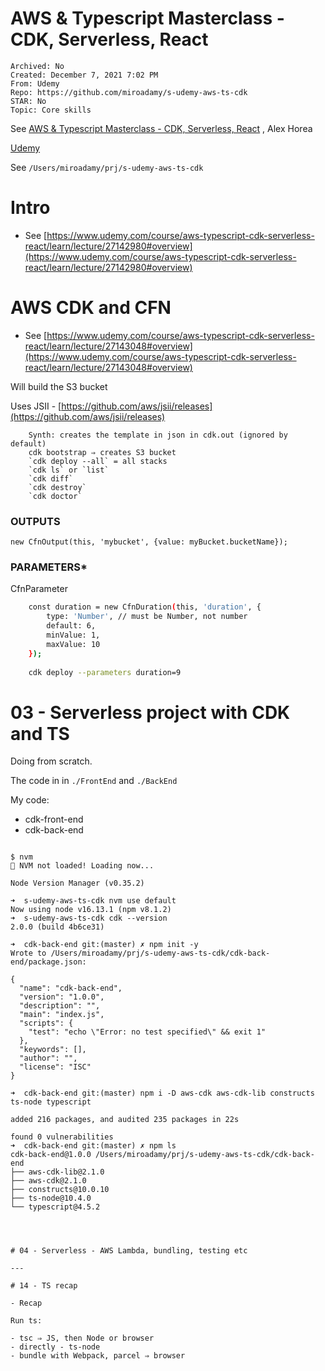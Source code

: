 # AWS & Typescript Masterclass - CDK, Serverless, React

```
Archived: No
Created: December 7, 2021 7:02 PM
From: Udemy
Repo: https://github.com/miroadamy/s-udemy-aws-ts-cdk
STAR: No
Topic: Core skills
```

See [AWS & Typescript Masterclass - CDK, Serverless, React](https://www.udemy.com/course/aws-typescript-cdk-serverless-react/) , Alex Horea

[Udemy](https://www.udemy.com/course/aws-typescript-cdk-serverless-react/learn/lecture/25157242?start=15#overview)

See `/Users/miroadamy/prj/s-udemy-aws-ts-cdk`

# Intro

- See [https://www.udemy.com/course/aws-typescript-cdk-serverless-react/learn/lecture/27142980#overview](https://www.udemy.com/course/aws-typescript-cdk-serverless-react/learn/lecture/27142980#overview)

# AWS CDK and CFN

- See [https://www.udemy.com/course/aws-typescript-cdk-serverless-react/learn/lecture/27143048#overview](https://www.udemy.com/course/aws-typescript-cdk-serverless-react/learn/lecture/27143048#overview)
    
Will build the S3 bucket
    
Uses JSII - [https://github.com/aws/jsii/releases](https://github.com/aws/jsii/releases) 

```
    Synth: creates the template in json in cdk.out (ignored by default)
    cdk bootstrap ⇒ creates S3 bucket
    `cdk deploy --all` = all stacks   
    `cdk ls` or `list`
    `cdk diff`
    `cdk destroy`
    `cdk doctor`
```

### OUTPUTS

`new CfnOutput(this, 'mybucket', {value: myBucket.bucketName});`

### PARAMETERS*

CfnParameter

```bash
    const duration = new CfnDuration(this, 'duration', {
    	type: 'Number', // must be Number, not number
    	default: 6,
    	minValue: 1,
    	maxValue: 10
    });
    
    cdk deploy --parameters duration=9
```
    

# 03 - Serverless project with CDK and TS

Doing from scratch.

The code in in `./FrontEnd` and `./BackEnd`

My code: 

* cdk-front-end
* cdk-back-end

```

$ nvm
🚨 NVM not loaded! Loading now...

Node Version Manager (v0.35.2)

➜  s-udemy-aws-ts-cdk nvm use default
Now using node v16.13.1 (npm v8.1.2)
➜  s-udemy-aws-ts-cdk cdk --version
2.0.0 (build 4b6ce31)

➜  cdk-back-end git:(master) ✗ npm init -y
Wrote to /Users/miroadamy/prj/s-udemy-aws-ts-cdk/cdk-back-end/package.json:

{
  "name": "cdk-back-end",
  "version": "1.0.0",
  "description": "",
  "main": "index.js",
  "scripts": {
    "test": "echo \"Error: no test specified\" && exit 1"
  },
  "keywords": [],
  "author": "",
  "license": "ISC"
}

➜  cdk-back-end git:(master) npm i -D aws-cdk aws-cdk-lib constructs ts-node typescript 

added 216 packages, and audited 235 packages in 22s

found 0 vulnerabilities
➜  cdk-back-end git:(master) ✗ npm ls
cdk-back-end@1.0.0 /Users/miroadamy/prj/s-udemy-aws-ts-cdk/cdk-back-end
├── aws-cdk-lib@2.1.0
├── aws-cdk@2.1.0
├── constructs@10.0.10
├── ts-node@10.4.0
└── typescript@4.5.2




# 04 - Serverless - AWS Lambda, bundling, testing etc

---

# 14 - TS recap

- Recap
    
Run ts: 

- tsc ⇒ JS, then Node or browser
- directly - ts-node
- bundle with Webpack, parcel ⇒ browser
